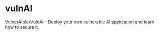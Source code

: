 # vulnAI
VulnerAIble/VulnAI - Deploy your own vulnerable AI application and learn how to secure it.
